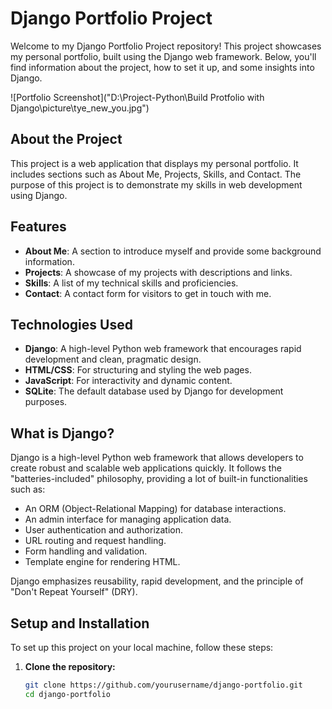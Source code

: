 # Django Portfolio Project

Welcome to my Django Portfolio Project repository! This project showcases my personal portfolio, built using the Django web framework. Below, you'll find information about the project, how to set it up, and some insights into Django.

![Portfolio Screenshot]("D:\Project-Python\Build Protfolio with Django\picture\tye_new_you.jpg")

## About the Project

This project is a web application that displays my personal portfolio. It includes sections such as About Me, Projects, Skills, and Contact. The purpose of this project is to demonstrate my skills in web development using Django.

## Features

- **About Me**: A section to introduce myself and provide some background information.
- **Projects**: A showcase of my projects with descriptions and links.
- **Skills**: A list of my technical skills and proficiencies.
- **Contact**: A contact form for visitors to get in touch with me.

## Technologies Used

- **Django**: A high-level Python web framework that encourages rapid development and clean, pragmatic design.
- **HTML/CSS**: For structuring and styling the web pages.
- **JavaScript**: For interactivity and dynamic content.
- **SQLite**: The default database used by Django for development purposes.

## What is Django?

Django is a high-level Python web framework that allows developers to create robust and scalable web applications quickly. It follows the "batteries-included" philosophy, providing a lot of built-in functionalities such as:

- An ORM (Object-Relational Mapping) for database interactions.
- An admin interface for managing application data.
- User authentication and authorization.
- URL routing and request handling.
- Form handling and validation.
- Template engine for rendering HTML.

Django emphasizes reusability, rapid development, and the principle of "Don't Repeat Yourself" (DRY).

## Setup and Installation

To set up this project on your local machine, follow these steps:

1. **Clone the repository:**
   ```bash
   git clone https://github.com/yourusername/django-portfolio.git
   cd django-portfolio
